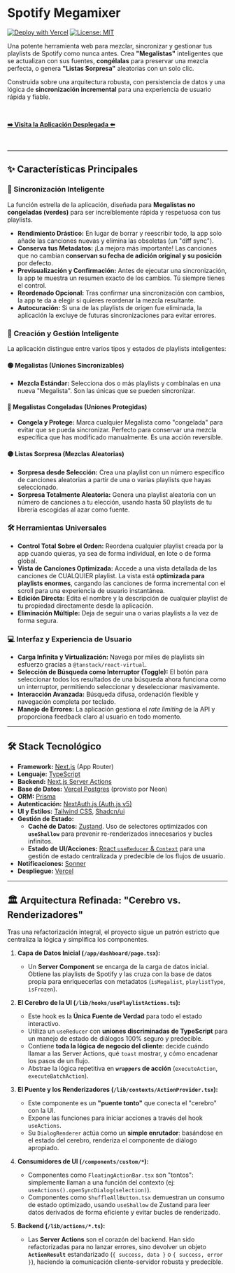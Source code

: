 # Spotify Megamixer

[![Deploy with Vercel](https://vercel.com/button)](https://spotify-megamixer.vercel.app/)
[![License: MIT](https://img.shields.io/badge/License-MIT-yellow.svg)](https://opensource.org/licenses/MIT)

Una potente herramienta web para mezclar, sincronizar y gestionar tus playlists de Spotify como nunca antes. Crea **"Megalistas"** inteligentes que se actualizan con sus fuentes, **congélalas** para preservar una mezcla perfecta, o genera **"Listas Sorpresa"** aleatorias con un solo clic.

Construida sobre una arquitectura robusta, con persistencia de datos y una lógica de **sincronización incremental** para una experiencia de usuario rápida y fiable.

<br/>

[**➡️ Visita la Aplicación Desplegada ⬅️**](https://spotify-megamixer.vercel.app/)

<br/>

---

## ✨ Características Principales

### 🚀 Sincronización Inteligente
La función estrella de la aplicación, diseñada para **Megalistas no congeladas (verdes)** para ser increíblemente rápida y respetuosa con tus playlists.

*   **Rendimiento Drástico:** En lugar de borrar y reescribir todo, la app solo añade las canciones nuevas y elimina las obsoletas (un "diff sync").
*   **Conserva tus Metadatos:** ¡La mejora más importante! Las canciones que no cambian **conservan su fecha de adición original y su posición** por defecto.
*   **Previsualización y Confirmación:** Antes de ejecutar una sincronización, la app te muestra un resumen exacto de los cambios. Tú siempre tienes el control.
*   **Reordenado Opcional:** Tras confirmar una sincronización con cambios, la app te da a elegir si quieres reordenar la mezcla resultante.
*   **Autocuración:** Si una de las playlists de origen fue eliminada, la aplicación la excluye de futuras sincronizaciones para evitar errores.

### 🔀 Creación y Gestión Inteligente
La aplicación distingue entre varios tipos y estados de playlists inteligentes:

#### 🟢 Megalistas (Uniones Sincronizables)
*   **Mezcla Estándar:** Selecciona dos o más playlists y combínalas en una nueva "Megalista". Son las únicas que se pueden sincronizar.

#### 🔵 Megalistas Congeladas (Uniones Protegidas)
*   **Congela y Protege:** Marca cualquier Megalista como "congelada" para evitar que se pueda sincronizar. Perfecto para conservar una mezcla específica que has modificado manualmente. Es una acción reversible.

#### 🟣 Listas Sorpresa (Mezclas Aleatorias)
*   **Sorpresa desde Selección:** Crea una playlist con un número específico de canciones aleatorias a partir de una o varias playlists que hayas seleccionado.
*   **Sorpresa Totalmente Aleatoria:** Genera una playlist aleatoria con un número de canciones a tu elección, usando hasta 50 playlists de tu librería escogidas al azar como fuente.

### 🛠️ Herramientas Universales
*   **Control Total Sobre el Orden:** Reordena cualquier playlist creada por la app cuando quieras, ya sea de forma individual, en lote o de forma global.
*   **Vista de Canciones Optimizada:** Accede a una vista detallada de las canciones de CUALQUIER playlist. La vista está **optimizada para playlists enormes**, cargando las canciones de forma incremental con el scroll para una experiencia de usuario instantánea.
*   **Edición Directa:** Edita el nombre y la descripción de cualquier playlist de tu propiedad directamente desde la aplicación.
*   **Eliminación Múltiple:** Deja de seguir una o varias playlists a la vez de forma segura.

### 💻 Interfaz y Experiencia de Usuario
*   **Carga Infinita y Virtualización:** Navega por miles de playlists sin esfuerzo gracias a `@tanstack/react-virtual`.
*   **Selección de Búsqueda como Interruptor (Toggle):** El botón para seleccionar todos los resultados de una búsqueda ahora funciona como un interruptor, permitiendo seleccionar y deseleccionar masivamente.
*   **Interacción Avanzada:** Búsqueda difusa, ordenación flexible y navegación completa por teclado.
*   **Manejo de Errores:** La aplicación gestiona el *rate limiting* de la API y proporciona feedback claro al usuario en todo momento.

---

## 🛠️ Stack Tecnológico

*   **Framework:** [Next.js](https://nextjs.org/) (App Router)
*   **Lenguaje:** [TypeScript](https://www.typescriptlang.org/)
*   **Backend:** [Next.js Server Actions](https://nextjs.org/docs/app/building-your-application/data-fetching/server-actions-and-mutations)
*   **Base de Datos:** [Vercel Postgres](https://vercel.com/postgres) (provisto por Neon)
*   **ORM:** [Prisma](https://www.prisma.io/)
*   **Autenticación:** [NextAuth.js (Auth.js v5)](https://next-auth.js.org/)
*   **UI y Estilos:** [Tailwind CSS](https://tailwindcss.com/), [Shadcn/ui](https://ui.shadcn.com/)
*   **Gestión de Estado:**
    *   **Caché de Datos:** [Zustand](https://github.com/pmndrs/zustand). Uso de selectores optimizados con **`useShallow`** para prevenir re-renderizados innecesarios y bucles infinitos.
    *   **Estado de UI/Acciones:** [React `useReducer` & `Context`](https://react.dev/) para una gestión de estado centralizada y predecible de los flujos de usuario.
*   **Notificaciones:** [Sonner](https://sonner.emilkowal.ski/)
*   **Despliegue:** [Vercel](https://vercel.com/)

---

## 🏛️ Arquitectura Refinada: "Cerebro vs. Renderizadores"

Tras una refactorización integral, el proyecto sigue un patrón estricto que centraliza la lógica y simplifica los componentes.

1.  **Capa de Datos Inicial (`/app/dashboard/page.tsx`):**
    *   Un **Server Component** se encarga de la carga de datos inicial. Obtiene las playlists de Spotify y las cruza con la base de datos propia para enriquecerlas con metadatos (`isMegalist`, `playlistType`, `isFrozen`).

2.  **El Cerebro de la UI (`/lib/hooks/usePlaylistActions.ts`):**
    *   Este hook es la **Única Fuente de Verdad** para todo el estado interactivo.
    *   Utiliza un `useReducer` con **uniones discriminadas de TypeScript** para un manejo de estado de diálogos 100% seguro y predecible.
    *   Contiene **toda la lógica de negocio del cliente**: decide cuándo llamar a las Server Actions, qué `toast` mostrar, y cómo encadenar los pasos de un flujo.
    *   Abstrae la lógica repetitiva en **`wrappers` de acción** (`executeAction`, `executeBatchAction`).

3.  **El Puente y los Renderizadores (`/lib/contexts/ActionProvider.tsx`):**
    *   Este componente es un **"puente tonto"** que conecta el "cerebro" con la UI.
    *   Expone las funciones para iniciar acciones a través del hook `useActions`.
    *   Su `DialogRenderer` actúa como un **simple enrutador**: basándose en el estado del cerebro, renderiza el componente de diálogo apropiado.

4.  **Consumidores de UI (`/components/custom/*`):**
    *   Componentes como `FloatingActionBar.tsx` son "tontos": simplemente llaman a una función del contexto (ej: `useActions().openSyncDialog(selection)`).
    *   Componentes como `ShuffleAllButton.tsx` demuestran un consumo de estado optimizado, usando `useShallow` de Zustand para leer datos derivados de forma eficiente y evitar bucles de renderizado.

5.  **Backend (`/lib/actions/*.ts`):**
    *   Las **Server Actions** son el corazón del backend. Han sido refactorizadas para no lanzar errores, sino devolver un objeto **`ActionResult`** estandarizado (`{ success, data }` o `{ success, error }`), haciendo la comunicación cliente-servidor robusta y predecible.